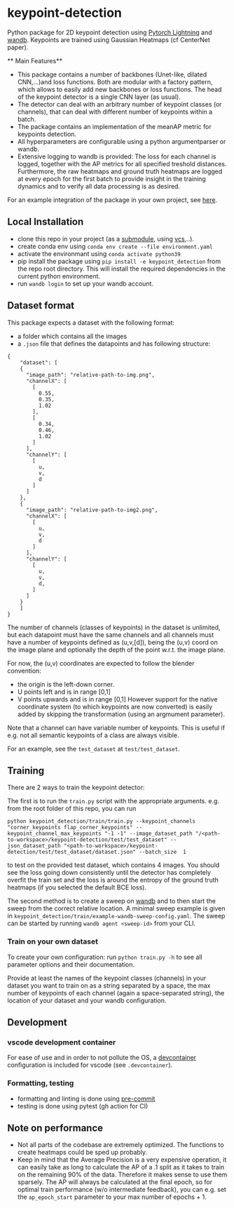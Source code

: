 # keypoint-detection
Python package for 2D keypoint detection using [Pytorch Lightning](https://pytorch-lightning.readthedocs.io/en/latest/) and [wandb](https://docs.wandb.ai/). Keypoints are trained using Gaussian Heatmaps (cf CenterNet paper).

** Main Features**

- This package contains a number of backbones (Unet-like, dilated CNN,...)and loss functions. Both are modular with a factory pattern, which allows to easily add new backbones or loss functions. The head of the keypoint detector is a single CNN layer (as usual).
- The detector can deal with an arbitrary number of keypoint classes (or channels), that can deal with different number of keypoints within a batch.
- The package contains an implementation of the meanAP metric for keypoints detection.
- All hyperparameters are configurable using a python argumentparser or wandb.
- Extensive logging to wandb is provided: The loss for each channel is logged, together with the AP metrics for all specified treshold distances. Furthermore, the raw heatmaps and ground truth heatmaps are logged at every epoch for the first batch to provide insight in the training dynamics and to verify all data processing is as desired.

For an example integration of the package in your own project, see [here](https://github.com/tlpss/box-manipulation).

## Local Installation
- clone this repo in your project (as a [submodule](https://git-scm.com/book/en/v2/Git-Tools-Submodules), using [vcs](https://github.com/dirk-thomas/vcstool),..).
- create conda env using `conda env create --file environment.yaml`
- activate the environmant using `conda activate python39`
- pip install the package using `pip install -e keypoint_detection` from the repo root directory. This will install the required dependencies in the current python environment.
- run `wandb login` to set up your wandb account.


## Dataset format

This package expects a dataset with the following format:
- a folder which contains all the images
- a `.json` file that defines the datapoints and has following structure:

```
{
	"dataset": [
	{
      "image_path": "relative-path-to-img.png",
      "channelX": [
        [
          0.55,
          0.35,
          1.02
        ],
        [
          0.34,
          0.46,
          1.02
        ]
      ],
      "channelY": [
        [
          u,
          v,
          d
        ]
      ]
    },
    {
      "image_path": "relative-path-to-img2.png",
      "channelX": [
        [
          u,
          v,
          d
        ]
      ],
      "channelY": [
        [
          u,
          v,
          d,
        ]
      ]
    }
    ]
}
```

The number of channels (classes of keypoints) in the dataset is unlimited, but each datapoint must have the same channels and all channels must have a  number of keypoints defined as (u,v,[d]), being the (u,v) coord on the image plane and optionally the depth of the point w.r.t. the image plane.

For now, the (u,v) coordinates are expected to follow the blender convention:
- the origin is the left-down corner.
- U points left and is  in range [0,1]
- V points upwards and is in range [0,1]
However support for the native coordinate system (to which keypoints are now converted) is easily added by skipping the transformation (using an argmument parameter).

Note that a channel can have variable number of keypoints. This is useful if e.g. not all semantic keypoints of a class are always visible.

For an example, see the `test_dataset` at `test/test_dataset`.

## Training

There are 2 ways to train the keypoint detector:

The first is to run the `train.py` script with the appropriate arguments. e.g. from the root folder of this repo, you can run

```python keypoint_detection/train/train.py --keypoint_channels  "corner_keypoints flap_corner_keypoints" --keypoint_channel_max_keypoints "-1 -1" --image_dataset_path "/<path-to-workspace>/keypoint-detection/test/test_dataset" --json_dataset_path "<path-to-workspace>/keypoint-detection/test/test_dataset/dataset.json" --batch_size  1```

 to test on the provided test dataset, which contains 4 images. You should see the loss going down consistently until the detector has completely overfit the train set and the loss is around the entropy of the ground truth heatmaps (if you selected the default BCE loss).

The second method is to create a sweep on [wandb](https://wandb.ai) and to then start the sweep from the correct relative location.
A minimal sweep example  is given in `keypoint_detection/train/example-wandb-sweep-config.yaml`. The sweep can be started by running `wandb agent <sweep-id>` from your CLI.


### Train on your own dataset
To create your own configuration: run `python train.py -h` to see all parameter options and their documentation.

Provide at least the names of the keypoint classes (channels) in your dataset you want to train on as a string separated by a space, the max number of keypoints of each channel (again a space-separated string), the location of your dataset and your wandb configuration.


## Development

### vscode development container
For ease of use and in order to not pollute the OS, a [devcontainer]() configuration is included for vscode (see `.devcontainer`).

### Formatting, testing

- formatting and linting is done using [pre-commit](https://pre-commit.com/)
- testing is done using pytest (gh action for CI)


## Note on performance
- Not all parts of the codebase are extremely optimized. The functions to create heatmaps could be sped up probably.
- Keep in mind that the Average Precision is a very expensive operation, it can easily take as long to calculate the AP of a .1 split as it takes to train on the remaining 90% of the data. Therefore it makes sense to use them sparsely. The AP will always be calculated at the final epoch, so for optimal train performance (w/o intermediate feedback), you can e.g. set the `ap_epoch_start` parameter to your max number of epochs + 1.
